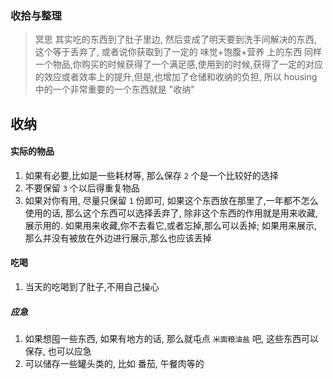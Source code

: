 ### 收拾与整理

> 冥思
> 其实吃的东西到了肚子里边, 然后变成了明天要到洗手间解决的东西, 这个等于丢弃了, 或者说你获取到了一定的 味觉+饱腹+营养 上的东西
> 同样一个物品,你购买的时候获得了一个满足感,使用到的时候,获得了一定的对应的效应或者效率上的提升,但是,也增加了仓储和收纳的负担, 所以 housing 中的一个非常重要的一个东西就是 "收纳"

## 收纳

#### 实际的物品

1. 如果有必要,比如是一些耗材等, 那么保存 `2` 个是一个比较好的选择
2. 不要保留 `3` 个以后得重复物品
3. 如果对你有用, 尽量只保留 `1` 份即可, 如果这个东西放在那里了,一年都不怎么使用的话, 那么这个东西可以选择丢弃了, 除非这个东西的作用就是用来收藏,展示用的.
   如果用来收藏,你不去看它,或者忘掉,那么可以丢掉; 如果用来展示, 那么并没有被放在外边进行展示,那么也应该丢掉
####  吃喝

1. 当天的吃喝到了肚子,不用自己操心

##### 应急
1. 如果想囤一些东西, 如果有地方的话, 那么就屯点 `米面粮油盐` 吧, 这些东西可以保存, 也可以应急
2. 可以储存一些罐头类的, 比如 番茄, 午餐肉等的